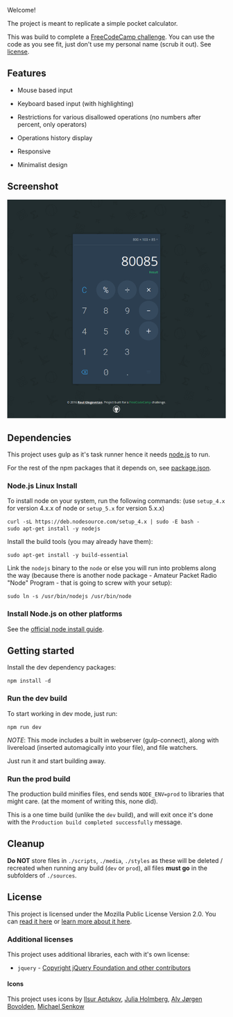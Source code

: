 Welcome!

The project is meant to replicate a simple pocket calculator.

This was build to complete a [FreeCodeCamp challenge](http://www.freecodecamp.com/challenges/build-a-javascript-calculator). You can use the code as you see fit, just don't use my personal name (scrub it out). See [license](./license.md).

## Features

- Mouse based input

- Keyboard based input (with highlighting)

- Restrictions for various disallowed operations (no numbers after percent, only operators)

- Operations history display

- Responsive

- Minimalist design

## Screenshot

![Screenshot](sources/media/images/screenshot.png "Simple Pocket Calculator")

## Dependencies

This project uses gulp as it's task runner hence it needs [node.js](https://nodejs.org) to run.

For the rest of the npm packages that it depends on, see [package.json](./package.json#L12).

### Node.js Linux Install

To install node on your system, run the following commands: (use `setup_4.x` for version 4.x.x of node or `setup_5.x` for version 5.x.x)

	curl -sL https://deb.nodesource.com/setup_4.x | sudo -E bash -
	sudo apt-get install -y nodejs

Install the build tools (you may already have them):

	sudo apt-get install -y build-essential

Link the `nodejs` binary to the `node` or else you will run into problems along the way (because there is another node package - Amateur Packet Radio "Node" Program - that is going to screw with your setup):

	sudo ln -s /usr/bin/nodejs /usr/bin/node

### Install Node.js on other platforms

See the [official node install guide](https://nodejs.org/en/download/package-manager).

## Getting started

Install the dev dependency packages:

	npm install -d

### Run the dev build

To start working in dev mode, just run:

	npm run dev

*NOTE*: This mode includes a built in webserver (gulp-connect), along with livereload (inserted automagically into your file), and file watchers.

Just run it and start building away.

### Run the prod build

The production build minifies files, end sends `NODE_ENV=prod` to libraries that might care. (at the moment of writing this, none did).

This is a one time build (unlike the `dev` build), and will exit once it's done with the `Production build completed successfully` message.

## Cleanup

**Do NOT** store files in `./scripts`, `./media`, `./styles` as these will be deleted / recreated when running any build (`dev` or `prod`), all files **must go** in the subfolders of `./sources`.

## License

This project is licensed under the Mozilla Public License Version 2.0. You can [read it here](./license.md) or [learn more about it here](http://choosealicense.com/licenses/mpl-2.0/).

### Additional licenses

This project uses additional libraries, each with it's own license:

- `jquery` - [Copyright jQuery Foundation and other contributors](https://github.com/jquery/jquery/blob/master/LICENSE.txt)

#### Icons

This project uses icons by [Ilsur Aptukov](https://thenounproject.com/Ilsur/), [Julia Holmberg](https://thenounproject.com/jholmbe1/), [Alv Jørgen Bovolden](https://thenounproject.com/Alvbovo/), [Michael Senkow](https://thenounproject.com/mhsenkow/)

